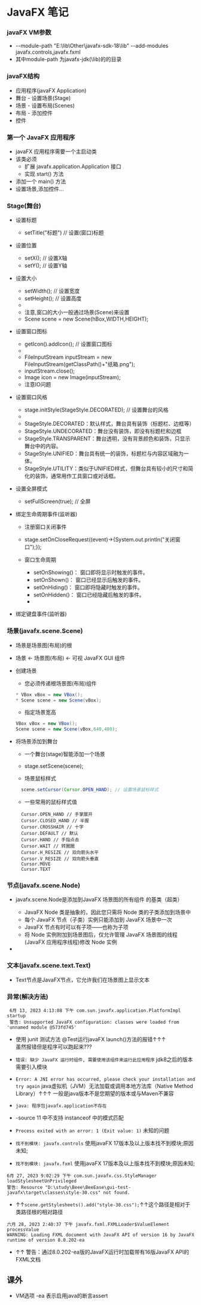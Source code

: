 # JavaFX 笔记

### javaFX VM参数

* --module-path "E:\lib\Other\javafx-sdk-18\lib" --add-modules javafx.controls,javafx.fxml
* 其中module-path 为javafx-jdk(\lib)的的目录

### javaFX结构

* 应用程序(javaFX Application)
* 舞台 - 设置场景(Stage)
* 场景 - 设置布局(Scenes)
* 布局 - 添加控件
* 控件

### 第一个 JavaFX 应用程序

* javaFX 应用程序需要一个主启动类
* 该类必须
    * 扩展 javafx.application.Application 接口
    * 实现 start() 方法
* 添加一个 main() 方法
* 设置场景,添加控件...

### Stage(舞台)

* 设置标题
    * setTitle("标题") // 设置(窗口)标题
* 设置位置
    * setX(); // 设置X轴
    * setY(); // 设置Y轴
* 设置大小
    * setWidth(); // 设置宽度
    * setHeight(); // 设置高度
    *
    * 注意,窗口的大小一般通过场景(Scene)来设置
    * Scene scene = new Scene(hBox,WIDTH,HEIGHT);

* 设置窗口图标
    * getIcon().addIcon(); // 设置窗口图标
    *
    * FileInputStream inputStream = new FileInputStream(getClassPath()+"纸箱.png");
    * inputStream.close();
    * Image icon = new Image(inputStream);
    * 注意IO问题
* 设置窗口风格
    * stage.initStyle(StageStyle.DECORATED); // 设置舞台的风格
    *
    * StageStyle.DECORATED：默认样式，舞台具有装饰（标题栏、边框等）
    * StageStyle.UNDECORATED：舞台没有装饰，即没有标题栏和边框
    * StageStyle.TRANSPARENT：舞台透明，没有背景颜色和装饰，只显示舞台中的内容。
    * StageStyle.UNIFIED：舞台具有统一的装饰，标题栏与内容区域融为一体。
    * StageStyle.UTILITY：类似于UNIFIED样式，但舞台具有较小的尺寸和简化的装饰，通常用作工具窗口或对话框。
* 设置全屏模式
    * setFullScreen(true); // 全屏
* 绑定生命周期事件(监听器)
    * 注册窗口关闭事件
    * stage.setOnCloseRequest((event)->{System.out.println("关闭窗口");});

    * 窗口生命周期
        * setOnShowing()： 窗口即将显示时触发的事件。
        * setOnShown()： 窗口已经显示后触发的事件。
        * setOnHiding()： 窗口即将隐藏时触发的事件。
        * setOnHidden()： 窗口已经隐藏后触发的事件。
        *
* 绑定键盘事件(监听器)

### 场景(javafx.scene.Scene)

* 场景是场景图(布局)的根
* 场景 <- 场景图(布局) <- 可视 JavaFX GUI 组件

* 创建场景
    * 您必须传递根场景图(布局)组件
    ``` java
    * VBox vBox = new VBox();
    * Scene scene = new Scene(vBox);
    ```
    * 指定场景宽高
    ``` java
    VBox vBox = new VBox();
    Scene scene = new Scene(vBox,640,480);
    ```

* 将场景添加到舞台
    * 一个舞台(stage)智能添加一个场景
    * stage.setScene(scene);

    * 场景鼠标样式
    ``` java
      scene.setCursor(Cursor.OPEN_HAND); // 设置场景鼠标样式
    ```

    * 一些常用的鼠标样式值
    ```
      Cursor.OPEN_HAND // 手掌展开
      Cursor.CLOSED_HAND // 半握
      Cursor.CROSSHAIR // 十字
      Cursor.DEFAULT // 默认
      Cursor.HAND // 手指点击
      Cursor.WAIT // 转圈圈
      Cursor.H_RESIZE // 双向箭头水平
      Cursor.V_RESIZE // 双向箭头垂直
      Cursor.MOVE
      Cursor.TEXT
    ```

### 节点(javafx.scene.Node)

* javafx.scene.Node是添加到JavaFX 场景图的所有组件 的基类（超类）
    * JavaFX Node 类是抽象的，因此您只需将 Node 类的子类添加到场景中
    * 每个 JavaFX 节点（子类）实例只能添加到 JavaFX 场景中一次
    * JavaFX 节点有时可以有子项——也称为子项
    * 将 Node 实例附加到场景图后，仅允许管理 JavaFX 场景图的线程(JavaFX 应用程序线程)修改 Node 实例

*

### 文本(javafx.scene.text.Text)

* Text节点是JavaFX节点，它允许我们在场景图上显示文本

### 异常(~~解决方法~~)

 ```
  6月 13, 2023 4:13:08 下午 com.sun.javafx.application.PlatformImpl startup
  警告: Unsupported JavaFX configuration: classes were loaded from 'unnamed module @573fd745'
 ```

* 使用 junit 测试方法 @Test运行javaFX launch()方法的报错↑↑↑ <br>
虽然报错但是程序可以跑起来???

* `错误: 缺少 JavaFX 运行时组件, 需要使用该组件来运行此应用程序` jdk8之后的版本需要引入模块

* `Error: A JNI error has occurred, please check your installation and try again`
  java虚拟机（JVM）无法加载或调用本地方法库（Native Method Library）↑↑↑
  一般是java版本不是您期望的版本或与Maven不兼容
* `java: 程序包javafx.application不存在`

* -source 11 中不支持 instanceof 中的模式匹配
* `Process exited with an error: 1 (Exit value: 1)` 未知的问题
* `找不到模块: javafx.controls` 使用javaFX 17版本及以上版本找不到模块;原因未知;
* `找不到模块: javafx.fxml` 使用javaFX 17版本及以上版本找不到模块;原因未知;

```
6月 27, 2023 9:02:29 下午 com.sun.javafx.css.StyleManager loadStylesheetUnPrivileged
警告: Resource "D:\study\Beee\BeeEase\gui-test-javafx\target\classes\style-30.css" not found.
```

* ↑↑`scene.getStylesheets().add("style-30.css");`↑↑这个路径是相对于类路径根的相对路径

```
六月 28, 2023 2:40:37 下午 javafx.fxml.FXMLLoader$ValueElement processValue
WARNING: Loading FXML document with JavaFX API of version 16 by JavaFX runtime of version 8.0.202-ea
```
* ↑↑ 警告：通过8.0.202-ea版的JavaFX运行时加载带有16版JavaFX API的FXML文档
## 课外

* VM选项 -ea 表示启用java的断言assert
